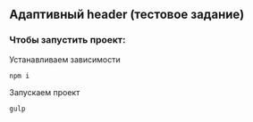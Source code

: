 ## Адаптивный header (тестовое задание)

### Чтобы запустить проект:

Устанавливаем зависимости

~~~
npm i
~~~

Запускаем проект

~~~
gulp
~~~


